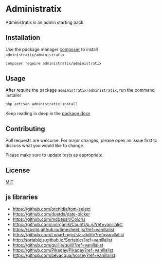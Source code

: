 # Administratix

Administratix is an admin starting pack

## Installation

Use the package manager [composer](https://getcomposer.org/) to install `administratix/administratix`.

```bash
composer require administratix/administratix
```

## Usage
After require the package `administratix/administratix`, run the command installer
```bash
php artisan administratix:install
```

Keep reading in deep in the [package docs](https://administratix.github.io/administratix)

## Contributing
Pull requests are welcome. For major changes, please open an issue first to discuss what you would like to change.

Please make sure to update tests as appropriate.

## License
[MIT](./LICENSE.md)



## js libraries

- https://github.com/orchidjs/tom-select
- https://github.com/duetds/date-picker
- https://github.com/mdbassit/Coloris
- https://github.com/inorganik/CountUp.js?ref=vanillalist
- https://sbstjn.github.io/timesheet.js/?ref=vanillalist
- https://github.com/LunarLogic/starability?ref=vanillalist
- http://sortablejs.github.io/Sortable/?ref=vanillalist
- https://github.com/quilljs/quill/?ref=vanillalist
- https://github.com/Pikaday/Pikaday?ref=vanillalist
- https://github.com/bevacqua/horsey?ref=vanillalist
